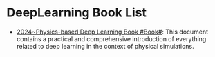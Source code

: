 # DeepLearning Book List

- [2024~Physics-based Deep Learning Book #Book#](https://physicsbaseddeeplearning.org/intro.html): This document contains a practical and comprehensive introduction of everything related to deep learning in the context of physical simulations.

